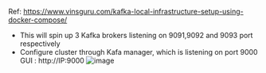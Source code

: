 Ref: https://www.vinsguru.com/kafka-local-infrastructure-setup-using-docker-compose/

- This will spin up 3 Kafka brokers listening on 9091,9092 and 9093 port respectively
- Configure cluster through Kafa manager, which is listening on port 9000
  GUI : http://IP:9000
![image](https://user-images.githubusercontent.com/83736671/128653759-68ed16ae-5ccd-4f5e-94ca-3b832dfd6fa0.png)
